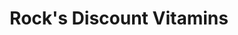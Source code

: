 ---
title: "Rock's Discount Vitamins"
url: /corpus-christi/rocks-discount-vitamins/
shop: nutrition supplements
---